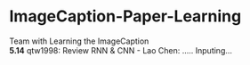 # ImageCaption-Paper-Learning
Team with Learning the ImageCaption</br>
**5.14** qtw1998: Review RNN & CNN - Lao Chen: ..... Inputing...

